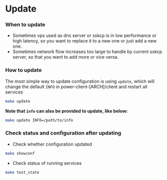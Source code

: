 # Update

### When to update 
* Sometimes vps used as dns server or sskcp is in low performance or high latency, so you want to replace it to a new one or just add a new one.
* Sometimes network flow increases too large to handle by current sskcp server, so that you want to add more or vice versa.

### How to update
The most simple way to update configuration is using `update`, which will change the default `INFO` in power-client-[ARCH]/client and restart all services 
```bash
make update
``` 

**Note that `info` can also be provided to update, like below:**
```bash
make update INFO=/path/to/info
```

### Check status and configuration after updating
* Check whether configuration updated
```bash
make showconf
```

* Check status of running services 
```bash
make test_state
```
